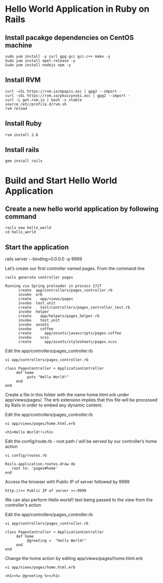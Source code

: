 # Hello World Application in Ruby on Rails


## Install pacakge dependencies on CentOS machine
```
sudo yum install -y curl gpg gcc gcc-c++ make -y
Sudo yum install epel-release -y
Sudo yum install nodejs npm -y
```
## Install RVM
```
curl -sSL https://rvm.io/mpapis.asc | gpg2 --import -
curl -sSL https://rvm.io/pkuczynski.asc | gpg2 --import -
curl -L get.rvm.io | bash -s stable
source /etc/profile.d/rvm.sh
rvm reload
```

## Install Ruby
```
rvm install 2.6
```
## Install rails
```
gem install rails
```

# Build and Start Hello World Application

## Create a new hello world application by following command
```
rails new hello_world
cd hello_world
```

## Start the application 
rails server --binding=0.0.0.0 -p 9999

Let’s create our first controller named pages. From the command line
```
rails generate controller pages

Running via Spring preloader in process 1727
      create  app/controllers/pages_controller.rb
      invoke  erb
      create    app/views/pages
      invoke  test_unit
      create    test/controllers/pages_controller_test.rb
      invoke  helper
      create    app/helpers/pages_helper.rb
      invoke    test_unit
      invoke  assets
      invoke    coffee
      create      app/assets/javascripts/pages.coffee
      invoke    scss
      create      app/assets/stylesheets/pages.scss
```
Edit the app/controllers/pages_controller.rb

```
vi app/controllers/pages_controller.rb

class PagesController < ApplicationController
     def home
          puts "Hello World!"
     end
end

```

Create a file in this folder with the name home.html.erb under app/views/pages/. The erb extension implies that this file will be processed by Rails in order to embed any dynamic content.

Edit the app/controllers/pages_controller.rb
```
vi app/views/pages/home.html.erb

<h1>Hello World!!</h1>
````

Edit the config/route.rb - root path / will be served by our controller’s home action
```
vi config/routes.rb

Rails.application.routes.draw do
   root to: 'pages#home'
end
```
Access the browser with Public IP of server followed by 9999 
```
http://<< Public IP of server >>:9999
```

We can also perform Hello world!! text being passed to the view from the controller’s action

Edit the app/controllers/pages_controller.rb
```
vi app/controllers/pages_controller.rb

class PagesController < ApplicationController
     def home
          @greeting =  "Hello World!"
     end
end
```
Change the home action by editing app/views/pages/home.html.erb
```
vi app/views/pages/home.html.erb

<h1><%= @greeting %></h1>
```

